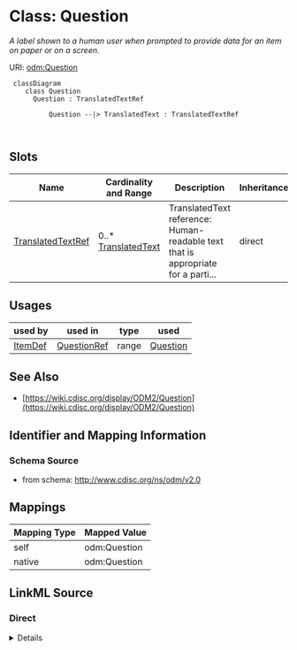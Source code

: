 # Class: Question


_A label shown to a human user when prompted to provide data for an item on paper or on a screen._





URI: [odm:Question](http://www.cdisc.org/ns/odm/v2.0/Question)



```mermaid
 classDiagram
    class Question
      Question : TranslatedTextRef
        
          Question --|> TranslatedText : TranslatedTextRef
        
      
```




<!-- no inheritance hierarchy -->


## Slots

| Name | Cardinality and Range | Description | Inheritance |
| ---  | --- | --- | --- |
| [TranslatedTextRef](TranslatedTextRef.md) | 0..* <br/> [TranslatedText](TranslatedText.md) | TranslatedText reference: Human-readable text that is appropriate for a parti... | direct |





## Usages

| used by | used in | type | used |
| ---  | --- | --- | --- |
| [ItemDef](ItemDef.md) | [QuestionRef](QuestionRef.md) | range | [Question](Question.md) |






## See Also

* [https://wiki.cdisc.org/display/ODM2/Question](https://wiki.cdisc.org/display/ODM2/Question)

## Identifier and Mapping Information







### Schema Source


* from schema: http://www.cdisc.org/ns/odm/v2.0





## Mappings

| Mapping Type | Mapped Value |
| ---  | ---  |
| self | odm:Question |
| native | odm:Question |





## LinkML Source

<!-- TODO: investigate https://stackoverflow.com/questions/37606292/how-to-create-tabbed-code-blocks-in-mkdocs-or-sphinx -->

### Direct

<details>
```yaml
name: Question
description: A label shown to a human user when prompted to provide data for an item
  on paper or on a screen.
from_schema: http://www.cdisc.org/ns/odm/v2.0
see_also:
- https://wiki.cdisc.org/display/ODM2/Question
slots:
- TranslatedTextRef
slot_usage:
  TranslatedTextRef:
    name: TranslatedTextRef
    multivalued: true
    domain_of:
    - Description
    - Question
    - Definition
    - Prompt
    - CRFCompletionInstructions
    - ImplementationNotes
    - CDISCNotes
    - ErrorMessage
    - Decode
    - Comment
    range: TranslatedText
    inlined: true
    inlined_as_list: true
class_uri: odm:Question

```
</details>

### Induced

<details>
```yaml
name: Question
description: A label shown to a human user when prompted to provide data for an item
  on paper or on a screen.
from_schema: http://www.cdisc.org/ns/odm/v2.0
see_also:
- https://wiki.cdisc.org/display/ODM2/Question
slot_usage:
  TranslatedTextRef:
    name: TranslatedTextRef
    multivalued: true
    domain_of:
    - Description
    - Question
    - Definition
    - Prompt
    - CRFCompletionInstructions
    - ImplementationNotes
    - CDISCNotes
    - ErrorMessage
    - Decode
    - Comment
    range: TranslatedText
    inlined: true
    inlined_as_list: true
attributes:
  TranslatedTextRef:
    name: TranslatedTextRef
    description: 'TranslatedText reference: Human-readable text that is appropriate
      for a particular language. TranslatedText elements typically occur in a series,
      presenting a set of alternative textual renditions for different languages and
      types.'
    from_schema: http://www.cdisc.org/ns/odm/v2.0
    rank: 1000
    multivalued: true
    identifier: false
    alias: TranslatedTextRef
    owner: Question
    domain_of:
    - Description
    - Question
    - Definition
    - Prompt
    - CRFCompletionInstructions
    - ImplementationNotes
    - CDISCNotes
    - ErrorMessage
    - Decode
    - Comment
    range: TranslatedText
    inlined: true
    inlined_as_list: true
class_uri: odm:Question

```
</details>